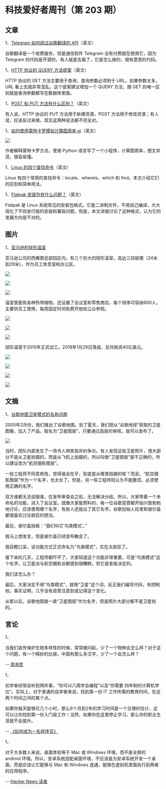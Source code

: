 # 科技爱好者周刊（第 203 期）

## 文章

1、[Telegram 如何绕过谷歌翻译的 API](https://danpetrov.xyz/programming/2021/12/30/telegram-google-translate.html)（英文）

谷歌翻译是一个收费服务，但是通信软件 Telegram 没有付费就在使用它，因为 Telegram 的代码是开源的，有人就是去看了，它是怎么做的，很有意思的代码。

1、[HTTP 协议的 QUERY 方法提案](https://www.ietf.org/archive/id/draft-ietf-httpbis-safe-method-w-body-02.html)（英文）

HTTP 协议的 GET 方法主要用于查询，查询参数必须附于 URL。如果参数太多，URL 看上去就非常混乱。这个提案建议增加一个 QUERY 方法，跟 GET 的唯一区别就是查询参数都写在数据体里面。

1、[POST 和 PUT 方法有什么区别？](https://stackoverflow.com/questions/630453/what-is-the-difference-between-post-and-put-in-http)（英文）

有人说，HTTP 协议的 PUT 方法用于新建资源，POST 方法用于修改资源；有人说，应该反过来做。其实这两种说法都不完全对。

1、[如何使用蒙特卡罗模拟计算圆周率 pi](https://vitomirj.medium.com/good-beginner-exercise-for-improving-programming-monte-carlo-simulation-of-the-approximation-of-838dc17eb6bc)（英文）

![](https://cdn.beekka.com/blogimg/asset/202201/bg2022010204.webp)

作者解释蒙特卡罗方法，使用 Python 语言写了一个小程序，计算圆周率，图文并茂，很容易懂。

1、[Linux 的四个查找命令](https://www.madebygps.com/an-intro-to-finding-things-in-linux/)（英文）

Linux 有四个常用的查找命令：locate、whereis、which 和 find。本文介绍它们的区别和简单用法。

1、[Flatpak 安装包有什么问题？](https://ludocode.com/blog/flatpak-is-not-the-future)（英文）

Flatpak 是 Linux 系统常见的安装包格式。它是二进制文件，不用自己编译，大大简化了不同发行版的安装和兼容问题。但是，本文详细讨论了这种格式，认为它的发展方向是不对的。

## 图片

1、[亚马逊的球形温室](https://www.sohu.com/a/220142155_117195)

亚马逊公司的西雅图总部园区内，有三个巨大的球形温室，高达三四层楼（24米到29米），作为员工休息室和办公区。

![](https://cdn.beekka.com/blogimg/asset/202111/bg2021110306.jpg)

![](https://cdn.beekka.com/blogimg/asset/202111/bg2021110307.jpg)

![](https://cdn.beekka.com/blogimg/asset/202111/bg2021110308.jpg)

温室里面有各种热带植物，还设置了会议室和零售商店，每个球体可容纳800人，主要供员工使用，每周固定时间免费开放给公众参观。

![](https://cdn.beekka.com/blogimg/asset/202111/bg2021110312.jpg)

![](https://cdn.beekka.com/blogimg/asset/202111/bg2021110315.jpg)

![](https://cdn.beekka.com/blogimg/asset/202111/bg2021110317.jpg)

球形温室于2015年正式动工。2018年1月29日落成，总共耗资40亿美元。

![](https://cdn.beekka.com/blogimg/asset/202111/bg2021110310.jpg)

![](https://cdn.beekka.com/blogimg/asset/202111/bg2021110316.jpg)

![](https://cdn.beekka.com/blogimg/asset/202111/bg2021110313.jpg)

![](https://cdn.beekka.com/blogimg/asset/202111/bg2021110314.jpg)

## 文摘

1、[谷歌地图卫星模式的名称问题](https://threadreaderapp.com/thread/1099370126678253569.html)

2005年2月份，我们推出了谷歌地图。到了夏天，我们把从“谷歌地球”获取的卫星图像，加入了产品，取名为“卫星图层”，只要通过高层的审核，就可以发布了。

![](https://cdn.beekka.com/blogimg/asset/202112/bg2021122904.webp)

当时，团队内部发生了一场令人啼笑皆非的争论。有人发现这些卫星照片，很大部分不是从卫星拍摄的，而是从飞机上拍摄的，所以叫做“卫星图层”是不正确的，所以建议改为“航空摄影图层”。

一些工程师不同意修改，觉得谁会在乎，到底是从哪里拍摄的呢？而且，“航空摄影图层”作为一个名字，也太长了。但是，另一些工程师则认为不能撒谎，必须使用正确的名字。

双方谁都无法说服谁，在发布审查会之前，无法解决分歧。所以，大家带着一个未命名的功能，进入了会议室。就像大家能预料的，每一位谷歌高管都开始兴致勃勃地讨论，应该使用哪个名字，有些人还提出了其它名字。谷歌创始人拉里和谢尔盖都很喜欢讨论疯狂的想法。

最后，谢尔盖拍板：“我们叫它‘鸟类模式’。”

我马上想发言，但是谢尔盖已经宣布散会了。

我目瞪口呆，该功能方式正式命名为“鸟类模式”，实在太疯狂了。

接下来的几天，工程师都吓坏了。大家知道这个功能非常重要，可是“鸟类模式”这个名字，让卫星派与航空摄影派都感到很糟糕，但它是老板决定的。

我们该怎么办？

最后，大家决定不用“鸟类模式”，就用“卫星”这个词，反正我们编写代码，有控制权。事实证明，几乎没有高管注意到或记得这个变化。

从那以后，谷歌地图就一直“卫星图层”作为名字，但是照片大部分都不是卫星拍的。

## 言论

1、

当我们宣传保护生物多样性的时候，常常被问起，少了一个物种会怎么样？对于这个问题，有一个精妙的比喻，中国有那么多汉字，少了一个会怎么样？

-- [周浙昆](https://blog.sciencenet.cn/blog-52727-913389.html)

1、

初学者经常会听到两件事，“你可以八周学会编程”以及“你需要 四年制的计算机学位”。实际上，对于普通的自学者来说，找到第一份 IT 工作所需的教育时间，在这两个时间之间的某个点。

如果你每天能够花几个小时，那么6个月到2年的学习时间是一个合理的估计，这可以让你找到第一份入门级工作！当然，如果你在这里停止学习，那么你的职业生涯就不会提升。

-- [《如何成为一名程序员》](https://qvault.io/method/)

1、

对于大多数人来说，桌面体验等于 Mac 或 Windows 环境，而不是全屏的 android 环境。所以，安卓系统适配桌面环境，不应该是为安卓系统开发一个桌面，而是应该让它能够与 Mac 和 Windows 连通，能够在虚拟机里面执行前两者的应用程序。

-- [Hacker News 读者](https://news.ycombinator.com/item?id=30330120)